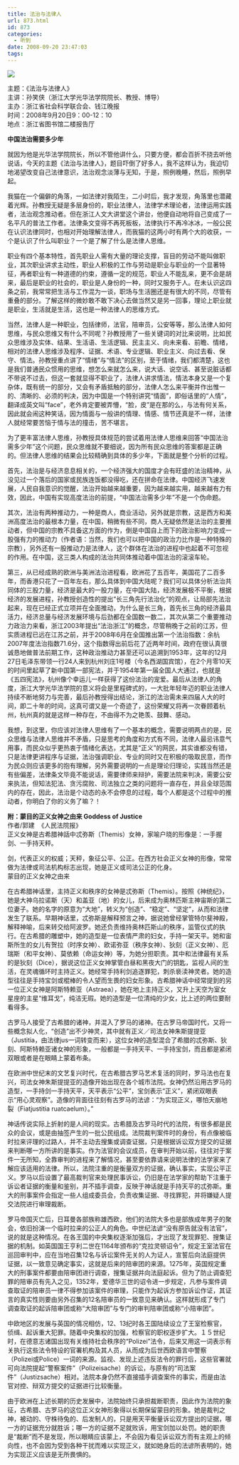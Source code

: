 ```yaml
---
title: 法治与法律人
url: 873.html
id: 873
categories:
  - 听到
date: 2008-09-20 23:47:03
tags:
---
```


![](http://photo.guolaijie.com/rooufer/attachments/month_0809/0200892124833.jpg)  
  
主题：《法治与法律人》  
主讲：孙笑侠（浙江大学光华法学院院长、教授、博导）  
主办：浙江省社会科学联合会、钱江晚报  
时间：2008年9月20日9：00-12：10  
地点：浙江省图书馆二楼报告厅  
  

**中国法治需要多少年**

  
就因为他是光华法学院院长，所以不管他讲什么，只要方便，都会百折不挠去听他说话，今天的主题《法治与法律人》，题目吓倒了好多人，我不这样认为，我迫切地渴望改变自己法律意识，法治观念淡薄与无知，于是，照例晚睡，然后，照例早起。  
  
我猫在一个偏僻的角落，一如法律对我陌生，二小时后，我才发现，角落里也潜藏着光辉。孙教授无疑是多层身份的，职业法律人，法律学术理论者，法律运用实践者，法治观念推动者。但在浙江人文大讲堂这个讲台，他便自动地将自己变成了一名平凡的普法工作者。法律条文变得不再死板板，法律执行不再冷冰冰，一般公民在认识法律同时，也相对开始理解法律人，而我猫的这两小时有两个大的收获，一个是认识了什么叫职业？一个是了解了什么是法律人思维。  
  
职业有四个基本特性，首先职业人需有大量的理论支撑，盲目的劳动不能叫做职业，其次职业讲求主动性，职业人积极的工作与劳动是职业与职业的一个显著特征，再者职业有一种道德的约束，遵循一定的规范，职业人不能乱来，更不会是胡来，最后是职业的社会的，职业是人身份的一种，同时又服务于人。在未认识这四条之前，我常常把生活与工作混为一谈，职场与生活圈还是有很大的不同，尽管有重叠的部分。了解这样的微妙敢不敢下决心去做当然又是另一回事，理论上职业就是职业，生活就是生活，这也是一种法律人的思维方式。  
  
当然，法律人是一种职业，包括律师，法官，陪审员，公安等等，那么法律人如何思维，与民众思维又有什么不同呢？孙教授用了一些关键词的对比来说明，比如民众思维涉及实体、结果、生活语、生活逻辑、民主主义、向未来看、前瞻、情绪，相对的法律人思维涉及程序、证据、术语、专业逻辑、职业主义、向过去看、保守、情法。孙教授重点讲了“情绪”与“情法”的区别，至于情绪，我们都清楚，这也是我们普通民众惯用的思维，想怎么来就怎么来，说大话、说空话、甚至说脏话都不带说不过去，但这一套就显得不职业了，法律人讲求情法，情法本身又是一个复杂体，既有统一的部分，又会有矛盾抵触的部分，法侓人怎么来平衡并作出惟一的、清晰的、必须的判决，因为中国是一个特别讲究“情面”，即俗话里的“人情”，翻译成英文叫“face”，老外肯定要被弄懵，“脸，皮”是在那的么，与法有何关系，因此就会闹这种笑话，因为情面与一般讲的情理、情感、情节还真是不一样，法律人就经常要苦恼于情与法的撞击，苦不堪言。  
  
为了更丰富法律人思维，孙教授具体规范的尝试着用法律人思维来回答“中国法治需多少年”这个问题，民众思维就不要细说，因为所有民众思维的答案都是正确的。但法律人思维的结果会比较精确到具体的多少年，下面就是整个分析的过程。  
  
首先，法治是与经济息息相关的，一个经济强大的国度才会有旺盛的法治精神，从没见过一个落后的国家或民族连饭都没得吃，还在拼命在法律。中国经济飞速发展，人民自我意识的觉醒，法治开始越来越重要，因为越来越实用，越来越有力有效，因此，中国有实现高度法治的前提，“中国法治需多少年”不是一个伪命题。  
  
其次，法治有两种推动力，一种是商人，商业活动，另外就是宗教，这是西方和美洲高度法治的最根本力量，在中国，稍微有些不同，商人无疑依然是法治的主要推动者，但中国的宗教不具备这方面的作为，倒是中国自上而下的政治影响力变成一股强有力的推动力（作者语：当然，我们也可以把中国的政治力比作是一种特殊的宗教），另外还有一股推动力是法律人，这个群体在法治的进程中也起着不可忽视的作用。在中国，这三类人构成的法治共同体推动着中国法治的滚滚车轮。  
  
第三，从已经成熟的欧洲与美洲法治进程看，欧洲花了五百年，美国花了二百多年，而香港只花了一百年左右，那么具体到中国大陆呢？我们可以具体分析法治共同体的三股力量，经济是最大的一股力量，在中国大陆，经济发展极不平衡，根据经济的发展进程，孙教授创造性的提出“长三角先行法治化”的观点，让局部先法治起来，现在已经正式立项并在全面推动，为什么是长三角，首先长三角的经济最具活力，经济总量与经济发展环境与后劲都在全国数一数二，其次从第二个重要推动力政治力来看，浙江2003年提出“法治浙江”的概念，尽管稍晚于之前的江苏，但实质进程已远在江苏之前，并于2008年6月在全国推出第一个法治指数：余杭2007年度法治指数71.6分，这个指数得出前后花了近两年时间，政府在很认真很诚恳地做普法前期工作，这种政治推动力甚至还可以追溯到1953年，这年的12月27日毛泽东带领一行24人来到杭州刘庄1号楼（今名西湖国宾馆），在2个月零10天的时间里起草了新中国第一部宪法，并于1954年第一届全国人大通过，也就是《五四宪法》，杭州像个幸运儿一样获得了这份法治的宠爱。最后从法律人的角度，浙江大学光华法学院的意义将会是里程碑式的，一大批年轻年迈的职业法律人持续不断地努力与完善，最后孙教授得出结论，浙江的法治需未来四届人大的时间，即二十年的时间，这真可谓又是一个奇迹了，这份荣耀又将再一次眷顾着杭州，杭州真的就是这样一种存在，不由得不为之艳羡、鼓舞、感动。  
  
我想，到这里，你应该对法律人思维有了一个基本的概念，需要说明两点的是，民众思维与法律人思维并不矛盾，只是思考的角度和方式有不同，法律人最忌讳意气用事，而民众似乎更热衷于情绪化表达，尤其是“正义”的网民，其实谁都没有错，只是法律更讲程序与证据，法治强调职业、专业的同时又在积极的吸取民意，而作为民众则应该更多的抱有理解，另外需要说明的一点是理论归理论，实践当然还是有些偏差，法律条文毕竟不能说话，需要律师来辩护，需要法院来判决，需要公安来执法，但知法犯法、贪污腐败、司法独立之类的问题将一直存在，并且全球范围内的存在，因此，法治是个动态的永不会停息的过程，每个人都是这个过程中的推动者，你明白了你的义务了嘛？！  
  
  
**附：蒙目的正义女神之由来 Goddess of Justice**  
作者/郭建  《人民法院报》  
正义女神是古希腊神話中忒弥斯（Themis）女神，家喻户晓的形像是：一手握剑、一手持天秤。  
  
剑，代表正义的权威；天秤，象征公平、公正。在西方社会正义女神的形像，常常做为法律或司法机构标志出现，她是正义或司法公正的化身。  
蒙目的正义女神之由来  
  
在古希腊神话里，主持正义和秩序的女神是忒弥斯（Themis）。按照《神统纪》，她是大神乌拉诺斯（天）和盖亚（地）的女儿，后来成为奥林匹斯主神宙斯的第二位妻子。她的名字的原意为“大地”，转义为“创造”、“稳定”、“坚定”，从而和法律发生了联系。早期神话里，忒弥斯是解释预言之神，据说她曾经掌管特尔斐神殿，解释神喻，后来转交给阿波罗。她还负责维持奥林匹斯山的秩序，监管仪式的执行。在古希腊的雕塑中，她的造型是一位表情严肃的妇女，手持一架天平。她和宙斯所生的女儿有贺拉（时序女神）、欧诺弥亚（秩序女神）、狄刻（正义女神）、厄瑞斯（和平女神）、莫依赖（命运女神）等，为她分担职责。其中和法律最有关系的是狄刻（Dice），据说这位正义女神掌管白昼和黑夜大门的钥匙，监视人间的生活，在灵魂循环时主持正义。她经常手持利剑追逐罪犯，刺杀亵渎神灵者。她的造型往往是手持宝剑或棍棒的令人望而生畏的妇女形象。古希腊神话中经常提到的另一位正义女神是阿斯特赖亚（Astraea），她在地上主持正义，又升上天空为室女星座的主星“维耳戈”，纯洁无瑕。她的造型是一位清纯的少女，比上述的两位要耐看得多。  
  
古罗马人接受了古希腊的诸神，并混入了罗马的诸神。在古罗马帝国时代，又将一些概念拟人化，“创造”出不少神灵，其中就有正义／司法女神朱斯提提亚（Justitia，由法律jus一词转变而来），这位女神的造型混合了希腊的忒弥斯、狄刻、阿斯特赖亚诸女神的形象，一般都是一手持天平、一手持宝剑，而且都是紧闭双眼或者是在眼睛上蒙着布条。  
  
在欧洲中世纪末的文艺复兴时代，在古希腊古罗马艺术复活的同时，罗马法也在复兴，司法女神朱斯提提亚的造像开始出现在各个城市法院。女神仍然沿用古罗马的造型，一手持剑一手持天平，天平表示“公平”，宝剑表示“正义”，紧闭双眼表示“用心灵观察”。造像的背面往往刻有古罗马的法谚：“为实现正义，哪怕天崩地裂（Fiatjustitia ruatcaelum）。”  
  
神话传说实际上折射的是人间的现实。古希腊及古罗马时代的法院，有很多都是民众的会议，或是由抽签产生的一批公民组成。法院裁判案件时的身份，有点像被临时拉来评理的过路人，并不主动去搜集或调查证据，只是根据诉讼双方提交的证据来判断哪一方所讲的是事实。作为法官的会议成员，在审判开始以前，往往对于案件一无所知，全靠审判的进程来了解情况，甚至要依靠请来说明法律的法学家来了解应该适用的法律。所以，法院注重的是衡量双方的证据，确认事实，实现公平正义。罗马以后设置了最高裁判官来处理民事诉讼，仍旧是在法学家的帮助下注重于诉讼者证据的衡量和鉴别，并不插手调查，反映于神话就是手持天平的忒弥斯。重大的刑事案件会指定一些人组成委员会，负责收集证据、寻找罪犯，并将嫌疑人提交法院进行审理裁断。  
  
罗马帝国灭亡后，日耳曼各部族称雄西欧，他们的法院大多也是部族成年男子的聚会，依旧扮演一个临时拉来的公正人的角色。中世纪法谚“没有原告就没有法官”，说的就是这种情况。在各王国的中央集权逐渐加强后，才出现了发现罪犯、搜集证据的机制。如英国国王亨利二世在1164年颁布的“克拉灵顿诏令”，规定王室法官在巡回审判中，应在当地召集12名与诉讼案件无关的人为证人，宣誓后向法庭提供证据，以一致意见确定事实，这就是后来的陪审团的来源。1275年，英国规定重大的刑事案件都要由陪审团进行调查，搜集证据并向法庭起诉。但为了防止调查犯罪的陪审员有先入之见，1352年，爱德华三世的诏令进一步规定，凡参与案件调查取证的陪审员一律不得参加该案件的审理，只能作为起诉方参加诉讼作证，其证言的真实性则要由另外召集的12名陪审员的一致意见来确认。这样就形成了专门调查取证的起诉陪审团或称“大陪审团”与专门的审判陪审团或称“小陪审团”。  
  
中欧地区的发展与英国的情况相仿，12、13纪时各王国陆续设立了王室检察官，侦缉、起诉重大犯罪。随着中央集权的加强，检察官的职权逐步扩大。１５世纪时，在德意志诸国出现有关维持社会秩序的“Polizei”法令，后来又用这一词表示有关执行这些法令特设的官署机构及其人员，从而成为后世西欧语言中警察（Polizei或Police）一词的来源。监视、发现上述违反法令的罪行后，这些官署就可向法院提起“警察案件”（Polizeisache）的诉讼，与原有的“司法案件”（Justizsache）相对。法院本身仍然不直接插手调查案件的事实，而是由法官对控、辩双方提交的证据进行比较衡量。  
  
由于欧洲在上述长期的历史发展中，法院始终只承担裁断职责，因此作为法院的象征，古希腊、古罗马的这位正义女神形象得以长期保留蒙目的形象。她是裁判之神，被动的、守株待兔的、后发制人的，只是用天平衡量诉讼双方提出的证据，哪一方的证据充分就胜诉；哪一方的证据不足就败诉，用宝剑加以处罚。她的职责是“裁断”而不是发现，所以眼睛应该蒙上，不会因为看见诉讼双方而有主观上的倾向性，也不会因为受到各种干扰而难以实现正义，就如她身后的法谚所表明的，她为实现正义应该是无所畏惧的。